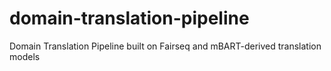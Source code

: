 # domain-translation-pipeline
Domain Translation Pipeline built on Fairseq and mBART-derived translation models

